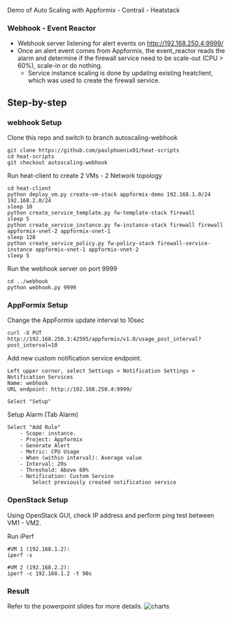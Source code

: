 Demo of Auto Scaling with Appformix - Contrail - Heatstack

### Webhook - Event Reactor
- Webhook server listening for alert events on http://192.168.250.4:9999/
- Once an alert event comes from Appformix, the event_reactor reads the alarm and determine if the firewall service need to be scale-out (CPU > 60%), scale-in or do nothing.
    + Service instance scaling is done by updating existing heatclient, which was used to create the firewall service.

## Step-by-step 
### webhook Setup
Clone this repo and switch to branch autoscaling-webhook
```
git clone https://github.com/paulphoenix01/heat-scripts
cd heat-scripts
git checkout autoscaling-webhook
```

Run heat-client to create 2 VMs - 2 Network topology
```
cd heat-client
python deploy_vm.py create-vm-stack appformix-demo 192.168.1.0/24 192.168.2.0/24
sleep 10
python create_service_template.py fw-template-stack firewall
sleep 5	
python create_service_instance.py fw-instance-stack firewall firewall appformix-vnet-2 appformix-vnet-1
sleep 120
python create_service_policy.py fw-policy-stack firewall-service-instance appformix-vnet-1 appformix-vnet-2
sleep 5
```

Run the webhook server on port 9999
```
cd ../webhook
python webhook.py 9999
```

### AppFormix Setup
Change the AppFormix update interval to 10sec
```
curl -X PUT http://192.168.250.3:42595/appformix/v1.0/usage_post_interval?post_interval=10
```

Add new custom notification service endpoint.
```
Left upper corner, select Settings > Notification Settings > Notification Services
Name: webhook
URL endpoint: http://192.168.250.4:9999/

Select "Setup"
```

Setup Alarm (Tab Alarm)
```
Select "Add Rule"
    - Scope: instance. 
    - Project: Appformix
    - Generate Alert
    - Metric: CPU Usage
    - When (within interval): Average value
    - Interval: 20s
    - Threshold: Above 60%
    - Notification: Custom Service
        Select previously created notification service
```

### OpenStack Setup
Using OpenStack GUI, check IP address and perform ping test between VM1 - VM2.

Run iPerf
```
#VM 1 (192.168.1.2): 
iperf -s
```
```
#VM 2 (192.168.2.2):
iperf -c 192.168.1.2 -t 90s
```


### Result
Refer to the powerpoint slides for more details.
![charts](https://i.imgur.com/5o91Ssm.png)

